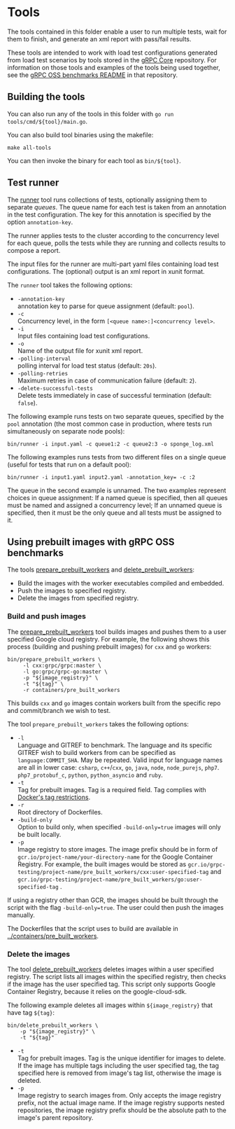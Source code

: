 # Tools

The tools contained in this folder enable a user to run multiple tests, wait for
them to finish, and generate an xml report with pass/fail results.

These tools are intended to work with load test configurations generated from
load test scenarios by tools stored in the [gRPC Core][grpccore] repository. For
information on those tools and examples of the tools being used together, see
the
[gRPC OSS benchmarks README](https://github.com/grpc/grpc/blob/master/tools/run_tests/performance/README.md#grpc-oss-benchmarks)
in that repository.

[grpccore]: https://github.com/grpc/grpc

## Building the tools

You can also run any of the tools in this folder with
`go run tools/cmd/${tool}/main.go`.

You can also build tool binaries using the makefile:

```shell
make all-tools
```

You can then invoke the binary for each tool as `bin/${tool}`.

## Test runner

The [runner](cmd/runner/main.go) tool runs collections of tests, optionally
assigning them to separate _queues_. The queue name for each test is taken from
an annotation in the test configuration. The key for this annotation is
specified by the option `annotation-key`.

The runner applies tests to the cluster according to the concurrency level for
each queue, polls the tests while they are running and collects results to
compose a report.

The input files for the runner are multi-part yaml files containing load test
configurations. The (optional) output is an xml report in xunit format.

The `runner` tool takes the following options:

- `-annotation-key`<br> annotation key to parse for queue assignment (default:
  `pool`).
- `-c`<br> Concurrency level, in the form `[<queue name>:]<concurrency level>`.
- `-i`<br> Input files containing load test configurations.
- `-o`<br> Name of the output file for xunit xml report.
- `-polling-interval`<br> polling interval for load test status (default:
  `20s`).
- `-polling-retries`<br> Maximum retries in case of communication failure
  (default: `2`).
- `-delete-successful-tests`<br> Delete tests immediately in case of successful
  termination (default: `false`).

The following example runs tests on two separate queues, specified by the `pool`
annotation (the most common case in production, where tests run simultaneously
on separate node pools):

```shell
bin/runner -i input.yaml -c queue1:2 -c queue2:3 -o sponge_log.xml
```

The following examples runs tests from two different files on a single queue
(useful for tests that run on a default pool):

```shell
bin/runner -i input1.yaml input2.yaml -annotation_key= -c :2
```

The queue in the second example is unnamed. The two examples represent choices
in queue assignment: If a named queue is specified, then all queues must be
named and assigned a concurrency level; If an unnamed queue is specified, then
it must be the only queue and all tests must be assigned to it.

## Using prebuilt images with gRPC OSS benchmarks

The tools [prepare_prebuilt_workers](cmd/prepare_prebuilt_workers/main.go) and
[delete_prebuilt_workers](cmd/delete_prebuilt_workers/main.go):

- Build the images with the worker executables compiled and embedded.
- Push the images to specified registry.
- Delete the images from specified registry.

### Build and push images

The [prepare_prebuilt_workers](cmd/prepare_prebuilt_workers/main.go) tool builds
images and pushes them to a user specified Google cloud registry. For example,
the following shows this process (building and pushing prebuilt images) for
`cxx` and `go` workers:

```shell
bin/prepare_prebuilt_workers \
     -l cxx:grpc/grpc:master \
     -l go:grpc/grpc-go:master \
     -p "${image_registry}" \
     -t "${tag}" \
     -r containers/pre_built_workers
```

This builds `cxx` and `go` images contain workers built from the specific repo 
and commit/branch we wish to test.

The tool `prepare_prebuilt_workers` takes the following options:

- `-l`<br> Language and GITREF to benchmark. The language and its specific
  GITREF wish to build workers from can be specified as `language:COMMIT_SHA`.
  May be repeated. Valid input for language names are all in lower case:
  `csharp`, `c++`/`cxx`, `go`, `java`, `node`, `node_purejs`, `php7`.
  `php7_protobuf_c`, `python`, `python_asyncio` and `ruby`.
- `-t`<br> Tag for prebuilt images. Tag is a required field. Tag complies with
  [Docker's tag restrictions](https://docs.docker.com/engine/reference/commandline/tag/#extended-description).
- `-r`<br> Root directory of Dockerfiles.
- `-build-only`<br> Option to build only, when specified `-build-only=true`
  images will only be built locally.
- `-p`<br> Image registry to store images. The image prefix should be in form of
  `gcr.io/project-name/your-directory-name` for the Google Container Registry.
  For example, the built images would be stored as
  `gcr.io/grpc-testing/project-name/pre_built_workers/cxx:user-specified-tag`
  and `gcr.io/grpc-testing/project-name/pre_built_workers/go:user-specified-tag`
  .

If using a registry other than GCR, the images should be built through the
script with the flag `-build-only=true`. The user could then push the images
manually.

The Dockerfiles that the script uses to build are available in
[../containers/pre_built_workers](../containers/pre_built_workers).

### Delete the images

The tool [delete_prebuilt_workers](cmd/delete_prebuilt_workers/main.go) deletes
images within a user specified registry. The script lists all images within the
specified registry, then checks if the image has the user specified tag. This
script only supports Google Container Registry, because it relies on the
google-cloud-sdk.

The following example deletes all images within `${image_registry}` that have
tag `${tag}`:

```shell
bin/delete_prebuilt_workers \
    -p "${image_registry}" \
    -t "${tag}"
```

- `-t`<br> Tag for prebuilt images. Tag is the unique identifier for images to
  delete. If the image has multiple tags including the user specified tag, the
  tag specified here is removed from image's tag list, otherwise the image is
  deleted.
- `-p`<br> Image registry to search images from. Only accepts the image registry
  prefix, not the actual image name. If the image registry supports nested
  repositories, the image registry prefix should be the absolute path to the
  image's parent repository.
